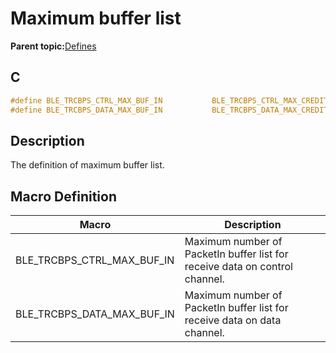 # Maximum buffer list

**Parent topic:**[Defines](GUID-C11241E1-5A96-4825-ABA7-B4045381B602.md)

## C

```c
#define BLE_TRCBPS_CTRL_MAX_BUF_IN           BLE_TRCBPS_CTRL_MAX_CREDITS
#define BLE_TRCBPS_DATA_MAX_BUF_IN           BLE_TRCBPS_DATA_MAX_CREDITS
```

## Description

The definition of maximum buffer list.

## Macro Definition

|Macro|Description|
|-----|-----------|
|BLE\_TRCBPS\_CTRL\_MAX\_BUF\_IN|Maximum number of PacketIn buffer list for receive data on control channel.|
|BLE\_TRCBPS\_DATA\_MAX\_BUF\_IN|Maximum number of PacketIn buffer list for receive data on data channel.|

